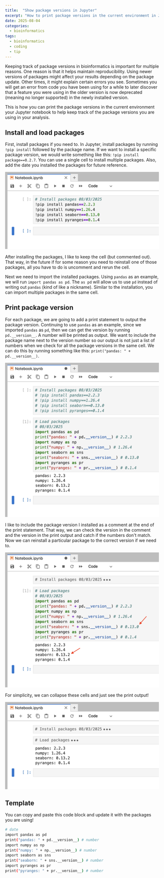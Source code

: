 ```yaml
---
title:  "Show package versions in Jupyter" 
excerpt: "How to print package versions in the current environment in Jupyter"
date: 2025-08-04
categories:
  - bioinformatics
tags:
  - bioinformatics
  - coding
  - tip
---
```


Keeping track of package versions in bioinformatics is important for multiple reasons. One reason is that it helps maintain reproducibility. Using newer versions of packages might affect your results depending on the package update. Other times, it might explain certain errors you see. Sometimes you will get an error from code you have been using for a while to later discover that a feature you were using in the older version is now deprecated (meaning no longer supported) in the newly installed version. 

This is how you can print the package versions in the current environment your Jupyter notebook to help keep track of the package versions you are using in your analysis.

## Install and load packages

First, install packages if you need to. In Jupyter, install packages by running `!pip install` followed by the package name. If we want to install a specific package version, we would write something like this: `!pip install package==0.2.7`. You can use a single cell to install multiple packages. Also, add the date you installed the packages for future reference.

![install packages](/assets/images/posts/2025-08-04-show-package-versions-in-jupyter-1.png)

After installing the packages, I like to keep the cell (but commented out). That way, in the future if for some reason you need to reinstall one of those packages, all you have to do is uncomment and rerun the cell.

Next we need to import the installed packages. Using `pandas` as an example, we will run `import pandas as pd`. The `as pd` will allow us to use `pd` instead of writing out `pandas` (kind of like a nickname). Similar to the installation, you can import multiple packages in the same cell.

## Print package version

For each package, we are going to add a print statement to output the package version. Continuing to use `pandas` as an example, since we imported `pandas` as `pd`, then we can get the version by running `pd.__version__`. A number will be printed as output. We want to include the package name next to the version number so our output is not just a list of numbers when we check for all the package versions in the same cell. We can do this by running something like this: `print("pandas: " + pd.__version__)`. 

![load packages](/assets/images/posts/2025-08-04-show-package-versions-in-jupyter-2.png)

I like to include the package version I installed as a comment at the end of the print statement. That way, we can check the version in the comment and the version in the print output and catch if the numbers don't match. Now we can reinstall a particular package to the correct version if we need to.

![load packages](/assets/images/posts/2025-08-04-show-package-versions-in-jupyter-3.png)

For simplicity, we can collapse these cells and just see the print output!

![load packages](/assets/images/posts/2025-08-04-show-package-versions-in-jupyter-4.png)

## Template

You can copy and paste this code block and update it with the packages you are using!

```bash
# date
import pandas as pd
print("pandas: " + pd.__version__) # number
import numpy as np
print("numpy: " + np.__version__) # number
import seaborn as sns
print("seaborn: " + sns.__version__) # number
import pyranges as pr
print("pyranges: " + pr.__version__) # number
```